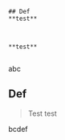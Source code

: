 
````ad-info
## Def
**test**


````


```ad-piège

**test**


```

abc

## Def

> Test
> test

bcdef
